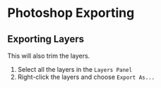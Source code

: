 # Photoshop Exporting

## Exporting Layers

This will also trim the layers.

1. Select all the layers in the `Layers Panel`
2. Right-click the layers and choose `Export As...`

